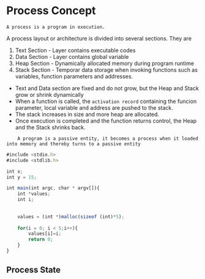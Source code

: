 # Process Concept

```
A process is a program in execution.
```

A process layout or architecture is divided into several sections. They are

1. Text Section - Layer contains executable codes
2. Data Section - Layer contains global variable
3. Heap Section - Dynamically allocated memory during program runtime
4. Stack Section - Temporar data storage when invoking functions such as variables, function parameters and addresses.


- Text and Data section are fixed and do not grow, but the Heap and Stack grow or shrink dynamically
- When a function is called, the ```activation record``` containing the funcion parameter, local variable and address are pushed to the stack.
- The stack increases in size and more heap are allocated.
- Once execution is completed and the function returns control, the Heap and the Stack shrinks back.


```
    A program is a passive entity, it becomes a process when it loaded into memory and thereby turns to a passive entity
```

```js
#include <stdio.h>
#include <stdlib.h>

int x;
int y = 15;

int main(int argc, char * argv[]){
    int *values;
    int i;
    
    
    values = (int *)malloc(sizeof (int)*5);
    
    for(i = 0; i < 5;i++){
        values[i]=i;
        return 0;
    }
}
```


## Process State

